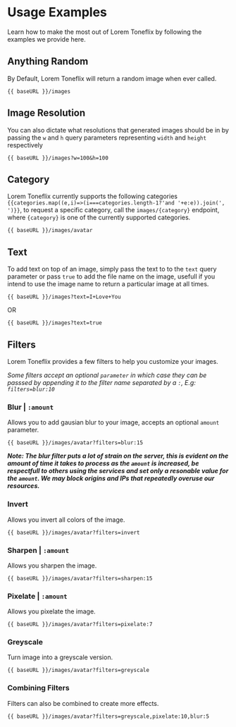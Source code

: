 # Usage Examples

Learn how to make the most out of Lorem Toneflix by following the examples we provide here.

## Anything Random

By Default, Lorem Toneflix will return a random image when ever called.

<c-img src="images"/>

```txt-vue
{{ baseURL }}/images

```

## Image Resolution

You can also dictate what resolutions that generated images should be in by passing the `w` and `h` query parameters representing `width` and `height` respectively

<c-img src="images?w=100&h=100"/>

```txt-vue
{{ baseURL }}/images?w=100&h=100

```

## Category

Lorem Toneflix currently supports the following categories `{{categories.map((e,i)=>(i===categories.length-1?'and '+e:e)).join(', ')}}`, to request a specific category, call the `images/{category}` endpoint, where `{category}` is one of the currently supported categories.

<c-img src="images/avatar"/>

```txt-vue
{{ baseURL }}/images/avatar

```

## Text

To add text on top of an image, simply pass the text to to the `text` query parameter or pass `true` to add the file name on the image, usefull if you intend to use the image name to return a particular image at all times.

<c-img src="images?text=I+Love+You"/>

```txt-vue
{{ baseURL }}/images?text=I+Love+You

```

OR

```txt-vue
{{ baseURL }}/images?text=true

```

## Filters

Lorem Toneflix provides a few filters to help you customize your images.

_Some filters accept an optional `parameter` in which case they can be passsed by appending it to the filter name separated by a `:`, E.g: `filters=blur:10`_

### Blur | `:amount`

Allows you to add gausian blur to your image, accepts an optional `amount` parameter.

<c-img src="images/avatar?filters=blur:15"/>

```txt-vue
{{ baseURL }}/images/avatar?filters=blur:15

```

**_Note: The blur filter puts a lot of strain on the server, this is evident on the amount of time it takes to process as the `amount` is increased, be respectfull to others using the services and set only a resonable value for the `amount`. We may block origins and IPs that repeatedly overuse our resources._**

### Invert

Allows you invert all colors of the image.

<c-img src="images/avatar?filters=invert"/>

```txt-vue
{{ baseURL }}/images/avatar?filters=invert

```

### Sharpen | `:amount`

Allows you sharpen the image.

<c-img src="images/avatar?filters=sharpen:15"/>

```txt-vue
{{ baseURL }}/images/avatar?filters=sharpen:15

```

### Pixelate | `:amount`

Allows you pixelate the image.

<c-img src="images/avatar?filters=pixelate:7"/>

```txt-vue
{{ baseURL }}/images/avatar?filters=pixelate:7

```

### Greyscale

Turn image into a greyscale version.

<c-img src="images/avatar?filters=greyscale"/>

```txt-vue
{{ baseURL }}/images/avatar?filters=greyscale

```

### Combining Filters

Filters can also be combined to create more effects.

<c-img src="images/avatar?filters=greyscale,pixelate:10,blur:5"/>

```txt-vue
{{ baseURL }}/images/avatar?filters=greyscale,pixelate:10,blur:5

```

<script setup>
    import { baseURL, categories } from "./.vitepress/theme/index"
</script>
